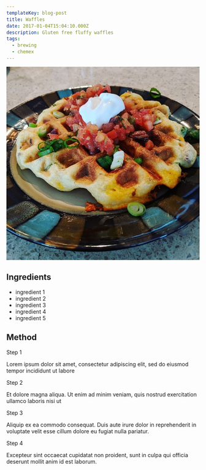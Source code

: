 ```yaml
---
templateKey: blog-post
title: Waffles
date: 2017-01-04T15:04:10.000Z
description: Gluten free fluffy waffles
tags:
  - brewing
  - chemex
---
```

![chemex](https://raw.githubusercontent.com/sarahannnicholson/gatsby-starter-netlify-cms/master/static/img/waffle.jpg)

## Ingredients

* ingredient 1
* ingredient 2
* ingredient 3
* ingredient 4
* ingredient 5

## Method

Step 1

Lorem ipsum dolor sit amet, consectetur adipiscing elit, sed do eiusmod tempor incididunt ut labore 

Step 2

Et dolore magna aliqua. Ut enim ad minim veniam, quis nostrud exercitation ullamco laboris nisi ut 

Step 3

Aliquip ex ea commodo consequat. Duis aute irure dolor in reprehenderit in voluptate velit esse cillum dolore eu fugiat nulla pariatur. 

Step 4

Excepteur sint occaecat cupidatat non proident, sunt in culpa qui officia deserunt mollit anim id est laborum.
